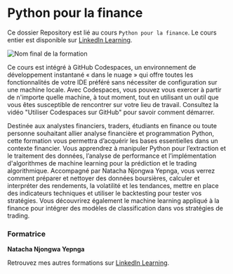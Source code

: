 # Python pour la finance

Ce dossier Repository est lié au cours `Python pour la finance`. Le cours entier est disponible sur [LinkedIn Learning][lil-course-url].

![Nom final de la formation][lil-thumbnail-url] 

Ce cours est intégré à GitHub Codespaces, un environnement de développement instantané « dans le nuage » qui offre toutes les fonctionnalités de votre IDE préféré sans nécessiter de configuration sur une machine locale. Avec Codespaces, vous pouvez vous exercer à partir de n'importe quelle machine, à tout moment, tout en utilisant un outil que vous êtes susceptible de rencontrer sur votre lieu de travail. Consultez la vidéo "Utiliser Codespaces sur GitHub" pour savoir comment démarrer.    

Destinée aux analystes financiers, traders, étudiants en finance ou toute personne souhaitant allier analyse financière et programmation Python, cette formation vous permettra d’acquérir les bases essentielles dans un contexte financier. Vous apprendrez à manipuler Python pour l’extraction et le traitement des données, l’analyse de performance et l’implémentation d'algorithmes de machine learning pour la prédiction et le trading algorithmique. Accompagné par Natacha Njongwa Yepnga, vous verrez comment préparer et nettoyer des données boursières, calculer et interpréter des rendements, la volatilité et les tendances, mettre en place des indicateurs techniques et utiliser le backtesting pour tester vos stratégies. Vous découvrirez également le machine learning appliqué à la finance pour intégrer des modèles de classification dans vos stratégies de trading.


### Formatrice

**Natacha Njongwa Yepnga** 

 Retrouvez mes autres formations sur [LinkedIn Learning][lil-URL-trainer].

[0]: # (Replace these placeholder URLs with actual course URLs)
[lil-course-url]: https://www.linkedin.com/learning/python-pour-la-finance/bienvenue-dans-python-pour-la-finance
[lil-thumbnail-url]: https://media.licdn.com/dms/image/v2/D4D0DAQGKBNGJ1IOgtQ/learning-public-crop_675_1200/B4DZcW83XoIAAc-/0/1748436744462?e=2147483647&v=beta&t=BKpYVJ-27aEr2Hc7dygdwKtNWsyiQJ6ww88k-8cn9kU
[lil-URL-trainer]: https://www.linkedin.com/learning/instructors/natacha-njongwa-yepnga

[1]: # (End of FR-Instruction ###############################################################################################)
